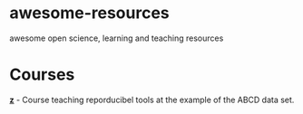 # awesome-resources
awesome open science, learning and teaching resources

# Courses

<a href="https://www.abcd-repronim.org/"><b>z</b></a> - Course teaching reporducibel tools at the example of the ABCD data set.<br>
